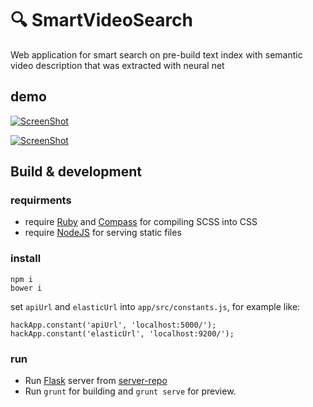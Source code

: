 # :mag: SmartVideoSearch

Web application for smart search on pre-build text index with semantic video description that was extracted with neural net

## demo

[![ScreenShot](http://res.cloudinary.com/dzsjwgjii/image/upload/v1482098941/smart-video-search-3.png)](https://youtu.be/Reno6eurbxg)

[![ScreenShot](http://res.cloudinary.com/dzsjwgjii/image/upload/v1482098794/smart-video-search-2.png)](https://youtu.be/iiCt_-4yxIU)


## Build & development

### requirments

* require [Ruby](https://www.ruby-lang.org) and [Compass](http://compass-style.org/) for compiling SCSS into CSS
* require [NodeJS](https://nodejs.org) for serving static files

### install
```
npm i
bower i
```

set `apiUrl` and `elasticUrl` into `app/src/constants.js`, for example like:

```
hackApp.constant('apiUrl', 'localhost:5000/');
hackApp.constant('elasticUrl', 'localhost:9200/');
```

### run

* Run [Flask](http://flask.pocoo.org/) server from [server-repo](https://github.com/Drapegnik/hackathon-flask-server)
* Run `grunt` for building and `grunt serve` for preview.
